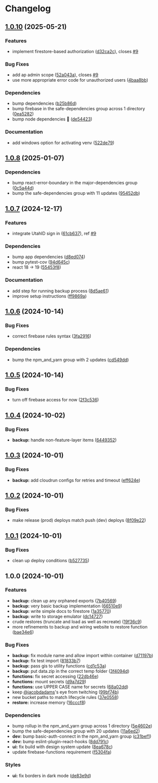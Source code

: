 # Changelog

## [1.0.10](https://github.com/agrc/project-moonwalk/compare/v1.0.8...v1.0.10) (2025-05-21)


### Features

* implement firestore-based authorization ([d32ca2c](https://github.com/agrc/project-moonwalk/commit/d32ca2cb47143c5254aa641f8e0104acf0bfc0de)), closes [#9](https://github.com/agrc/project-moonwalk/issues/9)


### Bug Fixes

* add ap admin scope ([52a043a](https://github.com/agrc/project-moonwalk/commit/52a043a1c253d3edc48c8d33ce0ff65dd5e53f06)), closes [#9](https://github.com/agrc/project-moonwalk/issues/9)
* use more appropriate error code for unauthorized users ([4baa8bb](https://github.com/agrc/project-moonwalk/commit/4baa8bbebce59e0be69fe2e52eacc3687da7ca15))


### Dependencies

* bump dependencies ([b25b86d](https://github.com/agrc/project-moonwalk/commit/b25b86de23a190da91cb44fd3f15de56fd69d760))
* bump firebase in the safe-dependencies group across 1 directory ([0ea5282](https://github.com/agrc/project-moonwalk/commit/0ea52820522110163a1ef630d47b399e452425b8))
* bump node dependencies 🌲 ([de54423](https://github.com/agrc/project-moonwalk/commit/de544235e5aa37adc18ad6656cdfd633cb102c83))


### Documentation

* add windows option for activating venv ([522de79](https://github.com/agrc/project-moonwalk/commit/522de796d7677b842fd5d60b842d3948ca9e3d06))

## [1.0.8](https://github.com/agrc/project-moonwalk/compare/v1.0.7...v1.0.8) (2025-01-07)


### Dependencies

* bump react-error-boundary in the major-dependencies group ([0c5a44d](https://github.com/agrc/project-moonwalk/commit/0c5a44df43b2edc6d3aea8985d29cd1e5b97e027))
* bump the safe-dependencies group with 11 updates ([95452db](https://github.com/agrc/project-moonwalk/commit/95452db84cb6866fc852f39d1d95ae29233c2043))

## [1.0.7](https://github.com/agrc/project-moonwalk/compare/v1.0.6...v1.0.7) (2024-12-17)


### Features

* integrate UtahID sign in ([61cb637](https://github.com/agrc/project-moonwalk/commit/61cb637604dcbcb46343bfff0593b60f712300b5)), ref [#9](https://github.com/agrc/project-moonwalk/issues/9)


### Dependencies

* bump app dependencies ([d8ed074](https://github.com/agrc/project-moonwalk/commit/d8ed074a522a154f85d922e7ae954f1f375e0acf))
* bump pytest-cov ([94d645c](https://github.com/agrc/project-moonwalk/commit/94d645c3bfa1a5eeb230a29e1728f37ae2522b5d))
* react 18 -&gt; 19 ([55453f8](https://github.com/agrc/project-moonwalk/commit/55453f8fcf3954c20790913731f0dbc86542e777))


### Documentation

* add step for running backup process ([8d5ae61](https://github.com/agrc/project-moonwalk/commit/8d5ae6197437c242027004a85106d9f587fc2e6f))
* improve setup instructions ([ff9869a](https://github.com/agrc/project-moonwalk/commit/ff9869a31c6dc4ded2754cca45ded17cd8c9a6a0))

## [1.0.6](https://github.com/agrc/project-moonwalk/compare/v1.0.5...v1.0.6) (2024-10-14)


### Bug Fixes

* correct firebase rules syntax ([3fa2916](https://github.com/agrc/project-moonwalk/commit/3fa29161b90ccadcb337c178ccb2fb5416bb8a6d))


### Dependencies

* bump the npm_and_yarn group with 2 updates ([cd549dd](https://github.com/agrc/project-moonwalk/commit/cd549dd760b8f321182c0015bbb390c2a6721995))

## [1.0.5](https://github.com/agrc/project-moonwalk/compare/v1.0.4...v1.0.5) (2024-10-14)


### Bug Fixes

* turn off firebase access for now ([2f3c536](https://github.com/agrc/project-moonwalk/commit/2f3c536821721ebf21833f7fc23f5ec1bcd5be45))

## [1.0.4](https://github.com/agrc/project-moonwalk/compare/v1.0.3...v1.0.4) (2024-10-02)


### Bug Fixes

* **backup:** handle non-feature-layer items ([6449352](https://github.com/agrc/project-moonwalk/commit/6449352a734467ec78dcd554995dd9aab2e1585e))

## [1.0.3](https://github.com/agrc/project-moonwalk/compare/v1.0.2...v1.0.3) (2024-10-01)


### Bug Fixes

* **backup:** add cloudrun configs for retries and timeout ([eff624e](https://github.com/agrc/project-moonwalk/commit/eff624e0d3f44d7f415cf3709f5e06eaf82e5f47))

## [1.0.2](https://github.com/agrc/project-moonwalk/compare/v1.0.1...v1.0.2) (2024-10-01)


### Bug Fixes

* make release (prod) deploys match push (dev) deploys ([8f09e22](https://github.com/agrc/project-moonwalk/commit/8f09e225ca27b86816356613302b3be8d4c6c962))

## [1.0.1](https://github.com/agrc/project-moonwalk/compare/v1.0.0...v1.0.1) (2024-10-01)


### Bug Fixes

* clean up deploy conditions ([b527735](https://github.com/agrc/project-moonwalk/commit/b527735585e62f340c0e398d1abb3598572c3288))

## 1.0.0 (2024-10-01)


### Features

* **backup:** clean up any orphaned exports ([7b40569](https://github.com/agrc/project-moonwalk/commit/7b40569fb55acf2812995b3ca280b39b49f46f56))
* **backup:** very basic backup implementation ([66510e9](https://github.com/agrc/project-moonwalk/commit/66510e9e0e49b823ab4321306574cdbb747f4885))
* **backup:** write simple docs to firestore ([1a35770](https://github.com/agrc/project-moonwalk/commit/1a35770fb1d89cbdef416d8e30c53ea9775aec7e))
* **backup:** write to storage emulator ([dc14727](https://github.com/agrc/project-moonwalk/commit/dc14727e5bf09a401cf2361904e8eb5e22ac9c5a))
* crude restores (truncate and load as well as recreate) ([19f36c9](https://github.com/agrc/project-moonwalk/commit/19f36c92474ea718d812e25bb6517fa7c74b71a3))
* more refinements to backup and wiring website to restore function ([bae34e6](https://github.com/agrc/project-moonwalk/commit/bae34e63e6c1ab900aea0f57407766b8127200ce))


### Bug Fixes

* **backup:** fix module name and allow import within container ([d71197b](https://github.com/agrc/project-moonwalk/commit/d71197b0124c00f33ab17b5f25873a43ecbaf907))
* **backup:** fix test import ([81833b7](https://github.com/agrc/project-moonwalk/commit/81833b7b5e760b4bb9e1d9664a4b53cd141e88e4))
* **backup:** pass gis to utility functions ([cd1c53a](https://github.com/agrc/project-moonwalk/commit/cd1c53aea2d1107aad0f4384775b4c5c45024ad0))
* **backup:** put data.zip in the correct temp folder ([3f4094d](https://github.com/agrc/project-moonwalk/commit/3f4094d091b3f340234b8e4ce81f2e82c6f4dd5e))
* **functions:** fix secret accessing ([22db46e](https://github.com/agrc/project-moonwalk/commit/22db46ea2bb09d38c38fe379d2554f642cf763fa))
* **functions:** mount secrets ([d9a7d29](https://github.com/agrc/project-moonwalk/commit/d9a7d29fb8711c9861ddbf16bacdbc380aa01781))
* **functions:** use UPPER CASE name for secrets ([68a02dd](https://github.com/agrc/project-moonwalk/commit/68a02ddff4a9fce5f1f319f501bdd9298ac93e4d))
* keep [@jacobdadams](https://github.com/jacobdadams)'s eye from twitching ([99bf74b](https://github.com/agrc/project-moonwalk/commit/99bf74b0a8d0d2ed33fcba1b2d79410d44cbc06a))
* new bucket paths to match lifecycle rules ([37e0558](https://github.com/agrc/project-moonwalk/commit/37e0558775cee7afd0ed7248f63fd54065b82e0b))
* **restore:** increase memory ([16cccf8](https://github.com/agrc/project-moonwalk/commit/16cccf85f8f1c32ce432c3a0c41a783a727965ac))


### Dependencies

* bump rollup in the npm_and_yarn group across 1 directory ([5e4602e](https://github.com/agrc/project-moonwalk/commit/5e4602e408278df70e4eb3664ee4a73242917667))
* bump the safe-dependencies group with 20 updates ([11a6ed2](https://github.com/agrc/project-moonwalk/commit/11a6ed2caa090625662faf59f68be4ec93d24966))
* **dev:** bump basic-auth-connect in the npm_and_yarn group ([c31bef1](https://github.com/agrc/project-moonwalk/commit/c31bef1e26482c37ef59c2ecba73d7b5ea76a4c8))
* **dev:** bump eslint-plugin-react-hooks ([8dd791c](https://github.com/agrc/project-moonwalk/commit/8dd791cf2c00a6218f0d829d89c8cfe852093972))
* **ui:** fix build with design system update ([8ea678c](https://github.com/agrc/project-moonwalk/commit/8ea678c3a9f35f0993104fdbe2f4844d9a3df38e))
* update firebase-functions requirement ([f5304fa](https://github.com/agrc/project-moonwalk/commit/f5304fa50d7be197635660c09fc072207167dc84))


### Styles

* **ui:** fix borders in dark mode ([de83e9d](https://github.com/agrc/project-moonwalk/commit/de83e9d3d26fc58ff8d62a86a39183dedfdb0311))
